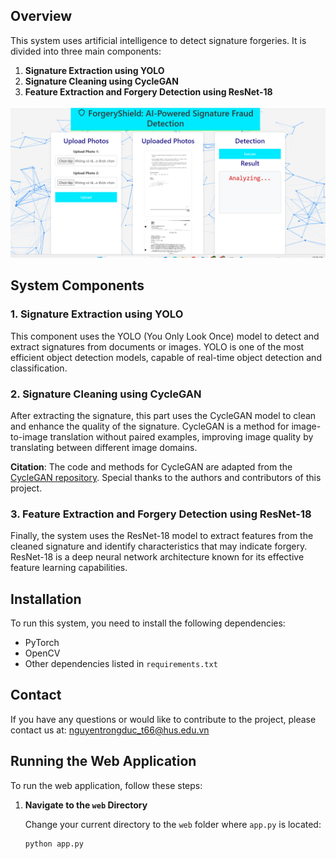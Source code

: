 ## Overview

This system uses artificial intelligence to detect signature forgeries. It is divided into three main components:

1. **Signature Extraction using YOLO**
2. **Signature Cleaning using CycleGAN**
3. **Feature Extraction and Forgery Detection using ResNet-18**

![Web Application](intro.png)


## System Components

### 1. Signature Extraction using YOLO

This component uses the YOLO (You Only Look Once) model to detect and extract signatures from documents or images. YOLO is one of the most efficient object detection models, capable of real-time object detection and classification.

### 2. Signature Cleaning using CycleGAN

After extracting the signature, this part uses the CycleGAN model to clean and enhance the quality of the signature. CycleGAN is a method for image-to-image translation without paired examples, improving image quality by translating between different image domains.

**Citation**: The code and methods for CycleGAN are adapted from the [CycleGAN repository](https://github.com/junyanz/CycleGAN). Special thanks to the authors and contributors of this project.

### 3. Feature Extraction and Forgery Detection using ResNet-18

Finally, the system uses the ResNet-18 model to extract features from the cleaned signature and identify characteristics that may indicate forgery. ResNet-18 is a deep neural network architecture known for its effective feature learning capabilities.

## Installation

To run this system, you need to install the following dependencies:

- PyTorch
- OpenCV
- Other dependencies listed in `requirements.txt`
## Contact
If you have any questions or would like to contribute to the project, please contact us at: nguyentrongduc_t66@hus.edu.vn

## Running the Web Application

To run the web application, follow these steps:

1. **Navigate to the `web` Directory**

   Change your current directory to the `web` folder where `app.py` is located:

   ```bash
   python app.py
